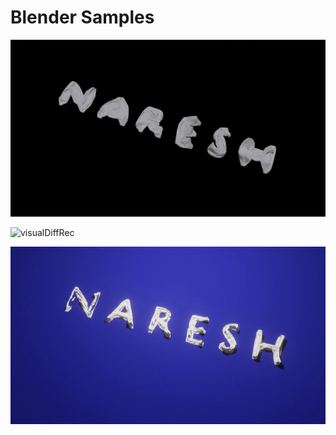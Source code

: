 # Blender Samples

![visualDiffRec](images/0060-0080.gif)

![visualDiffRec](images/0060-0180.gif)

![visualDiffRec](images/0060-0081.gif)
